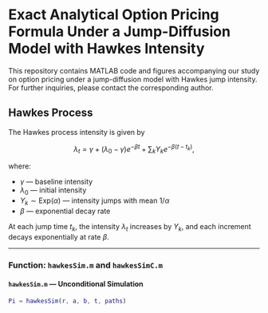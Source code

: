# Exact Analytical Option Pricing Formula Under a Jump-Diffusion Model with Hawkes Intensity
This repository contains MATLAB code and figures accompanying our study on option pricing under a jump-diffusion model with Hawkes jump intensity. For further inquiries, please contact the corresponding author.

## Hawkes Process

The Hawkes process intensity is given by

$$
\lambda_t = \gamma + (\lambda_0 - \gamma) e^{-\beta t} + \sum_{k} Y_k e^{-\beta(t - t_k)},
$$

where:
- $\gamma$ — baseline intensity  
- $\lambda_0$ — initial intensity  
- $Y_k \sim \mathrm{Exp}(\alpha)$ — intensity jumps with mean $1/\alpha$  
- $\beta$ — exponential decay rate

At each jump time $t_k$, the intensity $\lambda_t$ increases by $Y_k$, and each increment decays exponentially at rate $\beta$.

---

### Function: `hawkesSim.m` and `hawkesSimC.m`

#### `hawkesSim.m` — Unconditional Simulation
```matlab
Pi = hawkesSim(r, a, b, t, paths)

